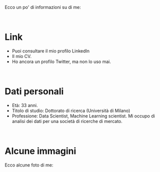 
Ecco un po' di informazioni su di me:


<br>


# Link
- Puoi consultare il mio profilo LinkedIn
- Il mio CV.
- Ho ancora un profilo Twitter, ma non lo uso mai.


<br>


# Dati personali
- Età: 33 anni.
- Titolo di studio: Dottorato di ricerca (Università di Milano)
- Professione: Data Scientist, Machine Learning scientist. Mi occupo di analisi dei dati per una società di ricerche di mercato.


<br>


# Alcune immagini
Ecco alcune foto di me:

